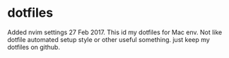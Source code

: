 # dotfiles
Added nvim settings 27 Feb 2017.
This id my dotfiles for Mac env.
Not like dotfile automated setup style or other useful something.
just keep my dotfiles on github.
